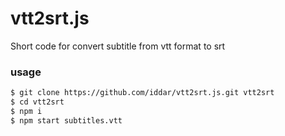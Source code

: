 # vtt2srt.js

Short code for convert subtitle from vtt format to srt


### usage 
```sh
$ git clone https://github.com/iddar/vtt2srt.js.git vtt2srt
$ cd vtt2srt
$ npm i
$ npm start subtitles.vtt
```
